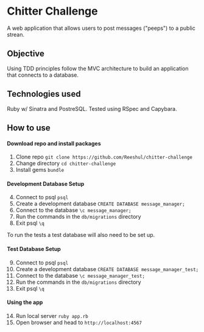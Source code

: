 # Chitter Challenge #

A web application that allows users to post messages ("peeps") to a public strean.

## Objective

Using TDD principles follow the MVC architecture to build an application that connects to a database.

## Technologies used

Ruby w/ Sinatra and PostreSQL. Tested using RSpec and Capybara.

## How to use ##

#### Download repo and install packages

1. Clone repo `git clone https://github.com/Reeshul/chitter-challenge`
2. Change directory `cd chitter-challenge`
3. Install gems `bundle`

#### Development Database Setup

4. Connect to psql `psql`
5. Create a development database `CREATE DATABASE message_manager;`
6. Connect to the database `\c message_manager;`
7. Run the commands in the `db/migrations` directory
8. Exit psql `\q`

To run the tests a test database will also need to be set up.

#### Test Database Setup

9. Connect to psql `psql`
10. Create a development database `CREATE DATABASE message_manager_test;`
11. Connect to the database `\c message_manager_test;`
12. Run the commands in the `db/migrations` directory
13. Exit psql `\q`

#### Using the app

14. Run local server `ruby app.rb`
15. Open browser and head to `http://localhost:4567`
